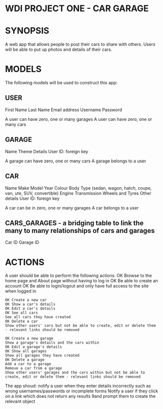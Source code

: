 WDI PROJECT ONE - CAR GARAGE
============================

SYNOPSIS
========

A web app that allows people to post their cars to share with others. Users will be able to put up photos and details of their cars.

MODELS
======

The following models will be used to construct this app:

USER
----
First Name
Last Name
Email address
Username
Password

A user can have zero, one or many garages
A user can have zero, one or many cars

GARAGE
------
Name
Theme
Details
User ID: foreign key

A garage can have zero, one or many cars
A garage belongs to a user

CAR
---
Name
Make
Model
Year
Colour
Body Type (sedan, wagon, hatch, coupe, van, ute, SUV, convertible)
Engine
Transmission
Wheels and Tyres
Other details
User ID: foreign key

A car can be in zero, one or many garages
A car belongs to a user

CARS_GARAGES - a bridging table to link the many to many relationships of cars and garages
----------
Car ID
Garage ID

ACTIONS
=======

A user should be able to perform the following actions:
	OK Browse to the home page and About page without having to log in
	OK Be able to create an account
	OK Be able to login/logout and only have full access to the site when logged in

	OK Create a new car
	OK Show a car's details
	OK Edit a car's details
	OK See all cars
	See all cars they have created
	OK Delete a car
	Show other users' cars but not be able to create, edit or delete them - relevant links should be removed

	OK Create a new garage
	Show a garage's details and the cars within
	OK Edit a garage's details
	OK Show all garages
	Show all garages they have created
	OK Delete a garage
	Add a car to a garage
	Remove a car from a garage
	Show other users' garages and the cars within but not be able to create, edit or delete them - relevant links should be removed

The app shoud:
  notify a user when they enter details incorrectly such as wrong usernames/passwords or incomplete forms
  Notify a user if they click on a link which does not return any results 9and prompt them to create the relevant object



